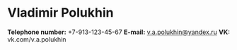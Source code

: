 # Vladimir Polukhin
**Telephone number:** +7-913-123-45-67
**E-mail:** v.a.polukhin@yandex.ru
**VK:** vk.com/v.a.polukhin
